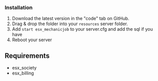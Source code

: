 
### Installation
1) Download the latest version in the "code" tab on GitHub.
2) Drag & drop the folder into your `resources` server folder.
4) Add `start esx_mechanicjob` to your server.cfg and add the sql if you have
5) Reboot your server


## Requirements

- esx_society
- esx_billing

